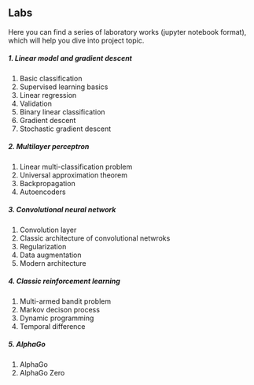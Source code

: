 ## Labs

Here you can find a series of laboratory works (jupyter notebook format), which will help you dive into project topic.

##### 1. Linear model and gradient descent
 1. Basic classification
 2. Supervised learning basics
 3. Linear regression
 4. Validation
 5. Binary linear classification
 6. Gradient descent
 7. Stochastic gradient descent

##### 2. Multilayer perceptron
 1. Linear multi-classification problem
 2. Universal approximation theorem
 3. Backpropagation
 4. Autoencoders
 
##### 3. Convolutional neural network
1. Convolution layer
2. Classic architecture of convolutional netwroks
3. Regularization
4. Data augmentation
5. Modern architecture

##### 4. Classic reinforcement learning
1. Multi-armed bandit problem
2. Markov decison process
3. Dynamic programming
4. Temporal difference

##### 5. AlphaGo
1. AlphaGo
2. AlphaGo Zero
